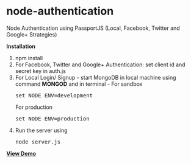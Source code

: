 node-authentication
===================

Node Authentication using PassportJS (Local, Facebook, Twitter and Google+ Strategies)

<b>Installation</b>
<ol>
    <li>npm install</li>
    <li>For Facebook, Twitter and Google+ Authentication: set client id and secret key in auth.js</li>
    <li>For Local Login/ Signup - start MongoDB in local machine using command <b>MONGOD</b> and in terminal - For sandbox<pre>set NODE_ENV=development</pre>For production <pre>set NODE_ENV=production</pre></li>
    <li>Run the server using <pre>node server.js</pre></li>
    
</ol>

<a href="http://floating-island-1816.herokuapp.com/"><b>View Demo</b></a>
